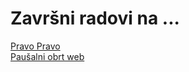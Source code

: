 <h1>Završni radovi na ...</h1>
<a href="https://www.delaga.hr" target="_blank">Pravo Pravo</a>  <br>
<a href="https://pp20.delaga.hr" target="_blank">Paušalni obrt web </a>
